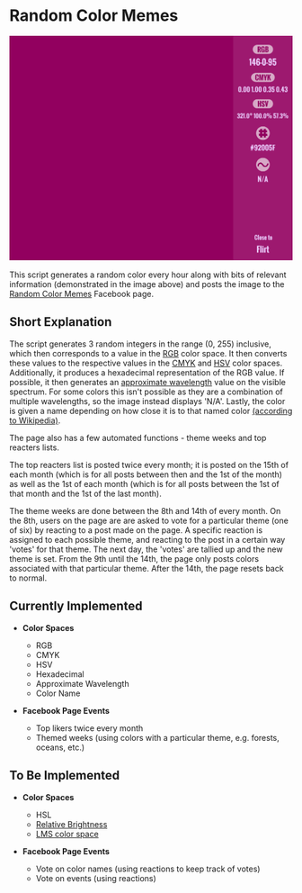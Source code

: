 # Random Color Memes

![Example Color](fancy.png?raw=true)

This script generates a random color every hour along with bits of relevant information (demonstrated in the image above) and posts the image to the [Random Color Memes](https://www.facebook.com/randomcolormemes/) Facebook page.

## Short Explanation
The script generates 3 random integers in the range (0, 255) inclusive, which then corresponds to a value in the [RGB](https://en.wikipedia.org/wiki/RGB_color_space) color space. It then converts these values to the respective values in the [CMYK](https://en.wikipedia.org/wiki/CMYK_color_model) and [HSV](https://en.wikipedia.org/wiki/HSL_and_HSV) color spaces. Additionally, it produces a hexadecimal representation of the RGB value. 
If possible, it then generates an [approximate wavelength](https://en.wikipedia.org/wiki/Visible_spectrum) value on the visible spectrum. For some colors this isn't possible as they are a combination of multiple wavelengths, so the image instead displays 'N/A'. 
Lastly, the color is given a name depending on how close it is to that named color [(according to Wikipedia)](https://en.wikipedia.org/wiki/List_of_colors).

The page also has a few automated functions - theme weeks and top reacters lists.

The top reacters list is posted twice every month; it is posted on the 15th of each month (which is for all posts between then and the 1st of the month) as well as the 1st of each month (which is for all posts between the 1st of that month and the 1st of the last month).

The theme weeks are done between the 8th and 14th of every month. On the 8th, users on the page are are asked to vote for a particular theme (one of six) by reacting to a post made on the page. A specific reaction is assigned to each possible theme, and reacting to the post in a certain way 'votes' for that theme. The next day, the 'votes' are tallied up and the new theme is set. From the 9th until the 14th, the page only posts colors associated with that particular theme. After the 14th, the page resets back to normal. 

## Currently Implemented
 - **Color Spaces**
     - RGB
     - CMYK
     - HSV
     - Hexadecimal
     - Approximate Wavelength
     - Color Name
     
 - **Facebook Page Events**
     - Top likers twice every month
     - Themed weeks (using colors with a particular theme, e.g. forests, oceans, etc.)
     
     
## To Be Implemented
 - **Color Spaces**
     - HSL
     - [Relative Brightness](https://en.wikipedia.org/wiki/Brightness)
     - [LMS color space](https://en.wikipedia.org/wiki/LMS_color_space)
     
 - **Facebook Page Events**
     - Vote on color names (using reactions to keep track of votes)
     - Vote on events (using reactions)
     
